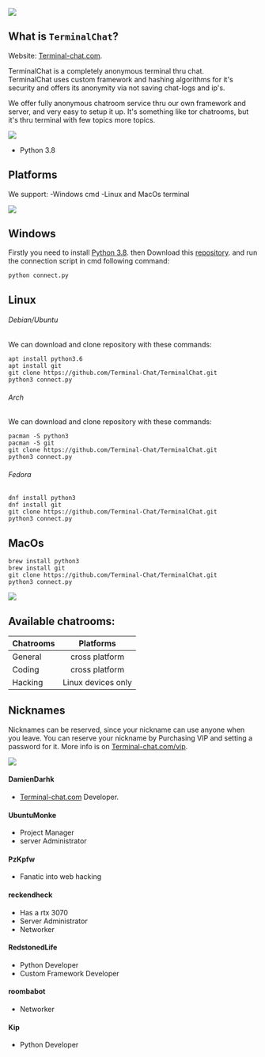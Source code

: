 ![](https://cdn.discordapp.com/attachments/824045796156112896/824585891334717461/827x149.png)

## What is `TerminalChat`?
Website: [Terminal-chat.com](https://terminal-chat.com/).

TerminalChat is a completely anonymous terminal thru chat.<br>
TerminalChat uses custom framework and hashing algorithms for it's security and offers its anonymity via not saving chat-logs and
ip's.<br>


We offer fully anonymous chatroom service thru our own framework and server, and very easy to setup it up.
It's something like tor chatrooms, but it's thru terminal with few topics more topics.

![](https://cdn.discordapp.com/attachments/824045796156112896/824601182805688330/Untitled-4.png)

- Python 3.8

## Platforms
We support:
-Windows cmd
-Linux and MacOs terminal

![](https://cdn.discordapp.com/attachments/824045796156112896/824601178804322344/Untitled-1.png)

## Windows

Firstly you need to install [Python 3.8](https://www.pytorials.com/python-download-install-windows/).
then Download this [repository](https://github.com/Terminal-Chat).
and run the connection script in cmd following command:
```
python connect.py
```

## Linux

###### Debian/Ubuntu

We can download and clone repository with these commands:

```
apt install python3.6
apt install git
git clone https://github.com/Terminal-Chat/TerminalChat.git
python3 connect.py
```

###### Arch

We can download and clone repository with these commands:

```
pacman -S python3 
pacman -S git
git clone https://github.com/Terminal-Chat/TerminalChat.git
python3 connect.py
```

###### Fedora

```
dnf install python3
dnf install git
git clone https://github.com/Terminal-Chat/TerminalChat.git
python3 connect.py
```

## MacOs

```
brew install python3
brew install git
git clone https://github.com/Terminal-Chat/TerminalChat.git
python3 connect.py
```

![](https://cdn.discordapp.com/attachments/824045796156112896/824602086422478898/Untitled-5.png)

## Available chatrooms:

| Chatrooms    | Platforms          |
| -------------|:------------------:|
| General      | cross platform     |
| Coding       | cross platform     |
| Hacking      | Linux devices only |

## Nicknames

Nicknames can be reserved, since your nickname can use anyone when you leave.
You can reserve your nickname by Purchasing VIP and setting a password for it. 
More info is on [Terminal-chat.com/vip](https://terminal-chat.com/vip).

![](https://cdn.discordapp.com/attachments/824045796156112896/824602090499473438/Untitled-6.png)

#### DamienDarhk
- [Terminal-chat.com](https://terminal-chat.com/) Developer. <br>

#### UbuntuMonke
- Project Manager
- server Administrator<br>

#### PzKpfw
- Fanatic into web hacking<br>

#### reckendheck
- Has a rtx 3070
- Server Administrator
- Networker<br>

#### RedstonedLife
- Python Developer
- Custom Framework Developer<br>

#### roombabot
- Networker<br>

#### Kip
- Python Developer

